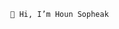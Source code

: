                                                   👋 Hi, I’m Houn Sopheak


<!---
HounSopheak/HounSopheak is a ✨ special ✨ repository because its `README.md` (this file) appears on your GitHub profile.
You can click the Preview link to take a look at your changes.
--->
